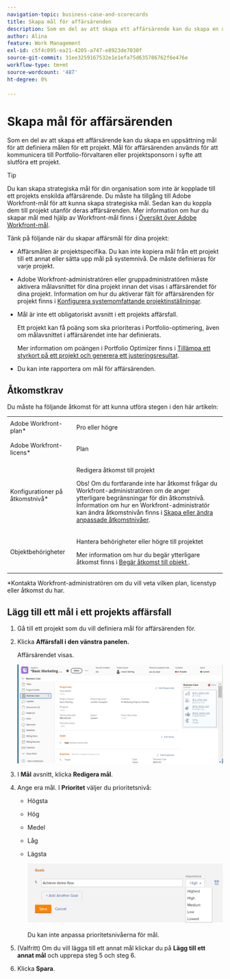 ```yaml
---
navigation-topic: business-case-and-scorecards
title: Skapa mål för affärsärenden
description: Som en del av att skapa ett affärsärende kan du skapa en uppsättning mål för att definiera målen för ett projekt. Mål för affärsärenden används för att kommunicera till Portfolio-förvaltaren eller projektsponsorn i syfte att slutföra ett projekt.
author: Alina
feature: Work Management
exl-id: c5f4c095-ea21-4205-a747-e8923de7030f
source-git-commit: 31ee3259167532e1e1efa75d635786762f6e476e
workflow-type: tm+mt
source-wordcount: '487'
ht-degree: 0%

---
```


# Skapa mål för affärsärenden

Som en del av att skapa ett affärsärende kan du skapa en uppsättning mål för att definiera målen för ett projekt. Mål för affärsärenden används för att kommunicera till Portfolio-förvaltaren eller projektsponsorn i syfte att slutföra ett projekt.

<!--
<p data-mc-conditions="QuicksilverOrClassic.Draft mode">(NOTE: below snippet: NWE only, not classic)</p>
-->

>[!TIP]
>
>Du kan skapa strategiska mål för din organisation som inte är kopplade till ett projekts enskilda affärsärende. Du måste ha tillgång till Adobe Workfront-mål för att kunna skapa strategiska mål. Sedan kan du koppla dem till projekt utanför deras affärsärenden. Mer information om hur du skapar mål med hjälp av Workfront-mål finns i [Översikt över Adobe Workfront-mål](../../../workfront-goals/goal-management/wf-goals-overview.md).

Tänk på följande när du skapar affärsmål för dina projekt:

* Affärsmålen är projektspecifika. Du kan inte kopiera mål från ett projekt till ett annat eller sätta upp mål på systemnivå. De måste definieras för varje projekt.
* Adobe Workfront-administratören eller gruppadministratören måste aktivera målavsnittet för dina projekt innan det visas i affärsärendet för dina projekt. Information om hur du aktiverar fält för affärsärenden för projekt finns i [Konfigurera systemomfattande projektinställningar](../../../administration-and-setup/set-up-workfront/configure-system-defaults/set-project-preferences.md).

* Mål är inte ett obligatoriskt avsnitt i ett projekts affärsfall.

  Ett projekt kan få poäng som ska prioriteras i Portfolio-optimering, även om målavsnittet i affärsärendet inte har definierats.

  Mer information om poängen i Portfolio Optimizer finns i [Tillämpa ett styrkort på ett projekt och generera ett justeringsresultat](../../../manage-work/projects/define-a-business-case/apply-scorecard-to-project-to-generate-alignment-score.md).

* Du kan inte rapportera om mål för affärsärenden.

## Åtkomstkrav

Du måste ha följande åtkomst för att kunna utföra stegen i den här artikeln:

<table style="table-layout:auto"> 
 <col> 
 </col> 
 <col> 
 </col> 
 <tbody> 
  <tr> 
   <td role="rowheader">Adobe Workfront-plan*</td> 
   <td> <p>Pro eller högre</p> </td> 
  </tr> 
  <tr> 
   <td role="rowheader">Adobe Workfront-licens*</td> 
   <td> <p>Plan </p> </td> 
  </tr> 
  <tr> 
   <td role="rowheader">Konfigurationer på åtkomstnivå*</td> 
   <td> <p>Redigera åtkomst till projekt</p> <p>Obs! Om du fortfarande inte har åtkomst frågar du Workfront-administratören om de anger ytterligare begränsningar för din åtkomstnivå. Information om hur en Workfront-administratör kan ändra åtkomstnivån finns i <a href="../../../administration-and-setup/add-users/configure-and-grant-access/create-modify-access-levels.md" class="MCXref xref">Skapa eller ändra anpassade åtkomstnivåer</a>.</p> </td> 
  </tr> 
  <tr> 
   <td role="rowheader">Objektbehörigheter</td> 
   <td> <p>Hantera behörigheter eller högre till projektet</p> <p>Mer information om hur du begär ytterligare åtkomst finns i <a href="../../../workfront-basics/grant-and-request-access-to-objects/request-access.md" class="MCXref xref">Begär åtkomst till objekt </a>.</p> </td> 
  </tr> 
 </tbody> 
</table>

&#42;Kontakta Workfront-administratören om du vill veta vilken plan, licenstyp eller åtkomst du har.

## Lägg till ett mål i ett projekts affärsfall

1. Gå till ett projekt som du vill definiera mål för affärsärenden för.
1. Klicka **Affärsfall i den vänstra panelen.**

   Affärsärendet visas.

   ![](assets/business-case-page-info-goals-expenses-nwe-350x123.png)

1. I **Mål** avsnitt, klicka **Redigera mål**.

1. Ange era mål.
I **Prioritet** väljer du prioritetsnivå:

   * Högsta
   * Hög
   * Medel
   * Låg
   * Lägsta

     ![](assets/g1-350x76.png)

     Du kan inte anpassa prioritetsnivåerna för mål.

1. (Valfritt) Om du vill lägga till ett annat mål klickar du på **Lägg till ett annat mål** och upprepa steg 5 och steg 6.
1. Klicka **Spara**.
